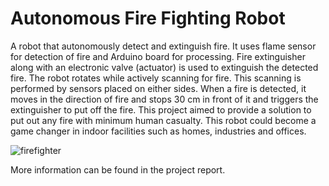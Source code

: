 # Autonomous Fire Fighting Robot
A robot that autonomously detect and extinguish fire. It uses flame sensor for detection of fire and Arduino board for processing. Fire extinguisher along with an electronic valve (actuator) is used to extinguish the detected fire. The robot rotates while actively scanning for fire. This scanning is performed by sensors placed on either sides. When a fire is detected, it moves in the direction of fire and stops 30 cm in front of it and triggers the extinguisher to put off the fire. This project aimed to provide a solution to put out any fire with minimum human casualty. This robot could become a game changer in indoor facilities such as homes, industries and offices.

![firefighter](https://user-images.githubusercontent.com/38180831/67008636-8e8a3c80-f107-11e9-8e51-da3bba431797.PNG)

More information can be found in the project report.
